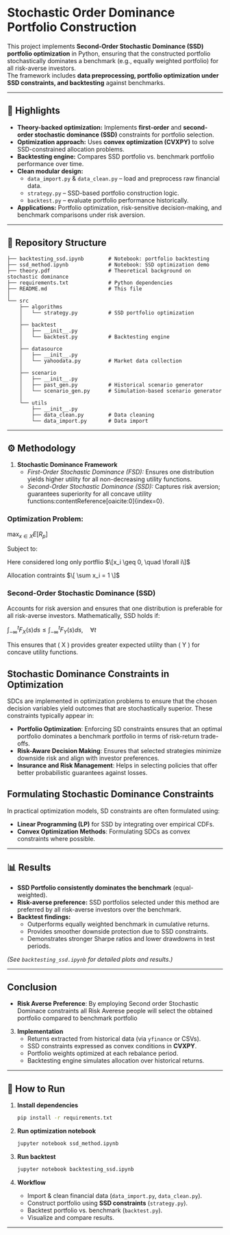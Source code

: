# Stochastic Order Dominance Portfolio Construction

This project implements **Second-Order Stochastic Dominance (SSD) portfolio optimization** in Python, ensuring that the constructed portfolio stochastically dominates a benchmark (e.g., equally weighted portfolio) for all risk-averse investors.  
The framework includes **data preprocessing, portfolio optimization under SSD constraints, and backtesting** against benchmarks.

---

## 📌 Highlights

- **Theory-backed optimization:** Implements **first-order** and **second-order stochastic dominance (SSD)** constraints for portfolio selection.  
- **Optimization approach:** Uses **convex optimization (CVXPY)** to solve SSD-constrained allocation problems.  
- **Backtesting engine:** Compares SSD portfolio vs. benchmark portfolio performance over time.  
- **Clean modular design:**  
  - `data_import.py` & `data_clean.py` – load and preprocess raw financial data.  
  - `strategy.py` – SSD-based portfolio construction logic.  
  - `backtest.py` – evaluate portfolio performance historically.  
- **Applications:** Portfolio optimization, risk-sensitive decision-making, and benchmark comparisons under risk aversion.  

---

## 📂 Repository Structure

```text
├── backtesting_ssd.ipynb        # Notebook: portfolio backtesting
├── ssd_method.ipynb             # Notebook: SSD optimization demo
├── theory.pdf                   # Theoretical background on stochastic dominance
├── requirements.txt             # Python dependencies
├── README.md                    # This file
│
└── src
    ├── algorithms
    │   └── strategy.py          # SSD portfolio optimization
    │
    ├── backtest
    │   ├── __init__.py
    │   └── backtest.py          # Backtesting engine
    │
    ├── datasource
    │   ├── __init__.py
    │   └── yahoodata.py         # Market data collection
    │
    ├── scenario
    │   ├── __init__.py
    │   ├── past_gen.py          # Historical scenario generator
    │   └── scenario_gen.py      # Simulation-based scenario generator
    │
    └── utils
        ├── __init__.py
        ├── data_clean.py        # Data cleaning
        └── data_import.py       # Data import
```

---

## ⚙️ Methodology

1. **Stochastic Dominance Framework**  
   - *First-Order Stochastic Dominance (FSD):* Ensures one distribution yields higher utility for all non-decreasing utility functions.  
   - *Second-Order Stochastic Dominance (SSD):* Captures risk aversion; guarantees superiority for all concave utility functions:contentReference[oaicite:0]{index=0}.  


### Optimization Problem:


$\max_{x \in X} E[R_p]$


Subject to:


Here considered long only portflio
$\[x_i \geq 0, \quad \forall i\]$

Allocation contraints
$\[ \sum x_i = 1 \]$

### Second-Order Stochastic Dominance (SSD)
Accounts for risk aversion and ensures that one distribution is preferable for all risk-averse investors. Mathematically, SSD holds if:

$\int_{-\infty}^{t} F_X(s) ds \leq \int_{-\infty}^{t} F_Y(s) ds, \quad \forall t$

This ensures that \( X \) provides greater expected utility than \( Y \) for concave utility functions.


## Stochastic Dominance Constraints in Optimization

SDCs are implemented in optimization problems to ensure that the chosen decision variables yield outcomes that are stochastically superior. These constraints typically appear in:

- **Portfolio Optimization**: Enforcing SD constraints ensures that an optimal portfolio dominates a benchmark portfolio in terms of risk-return trade-offs.
- **Risk-Aware Decision Making**: Ensures that selected strategies minimize downside risk and align with investor preferences.
- **Insurance and Risk Management**: Helps in selecting policies that offer better probabilistic guarantees against losses.

## Formulating Stochastic Dominance Constraints

In practical optimization models, SD constraints are often formulated using:

- **Linear Programming (LP)** for SSD by integrating over empirical CDFs.
- **Convex Optimization Methods**: Formulating SDCs as convex constraints where possible.


---

## 📊 Results

- **SSD Portfolio consistently dominates the benchmark** (equal-weighted).  
- **Risk-averse preference:** SSD portfolios selected under this method are preferred by all risk-averse investors over the benchmark.  
- **Backtest findings:**  
  - Outperforms equally weighted benchmark in cumulative returns.  
  - Provides smoother downside protection due to SSD constraints.  
  - Demonstrates stronger Sharpe ratios and lower drawdowns in test periods.  

*(See `backtesting_ssd.ipynb` for detailed plots and results.)*

---

## Conclusion

- **Risk Averse Preference**: By employing Second order Stochastic Dominace constraints all Risk Averese people will select the obtained portfolio compared to benchmark portfolio
3. **Implementation**  
   - Returns extracted from historical data (via `yfinance` or CSVs).  
   - SSD constraints expressed as convex conditions in **CVXPY**.  
   - Portfolio weights optimized at each rebalance period.  
   - Backtesting engine simulates allocation over historical returns.

 --- 

## 🚀 How to Run

1. **Install dependencies**
   ```bash
   pip install -r requirements.txt
   ```

2. **Run optimization notebook**
   ```bash
   jupyter notebook ssd_method.ipynb
   ```

3. **Run backtest**
   ```bash
   jupyter notebook backtesting_ssd.ipynb
   ```

4. **Workflow**
   - Import & clean financial data (`data_import.py`, `data_clean.py`).  
   - Construct portfolio using **SSD constraints** (`strategy.py`).  
   - Backtest portfolio vs. benchmark (`backtest.py`).  
   - Visualize and compare results.  

---
